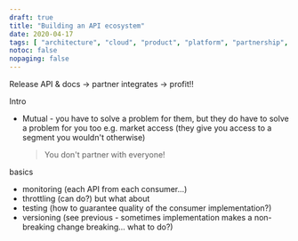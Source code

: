 ```yaml
---
draft: true
title: "Building an API ecosystem"
date: 2020-04-17
tags: [ "architecture", "cloud", "product", "platform", "partnership", "API"]
notoc: false
nopaging: false
---
```


Release API & docs -> partner integrates -> profit!!

Intro
- Mutual - you have to solve a problem for them, but they do have to solve a problem for you too e.g. market access (they give you access to a segment you wouldn't otherwise)
  > You don't partner with everyone!

basics
- monitoring (each API from each consumer...)
- throttling (can do?)
but what about
- testing (how to guarantee quality of the consumer implementation?)
- versioning (see previous - sometimes implementation makes a non-breaking change breaking... what to do?)